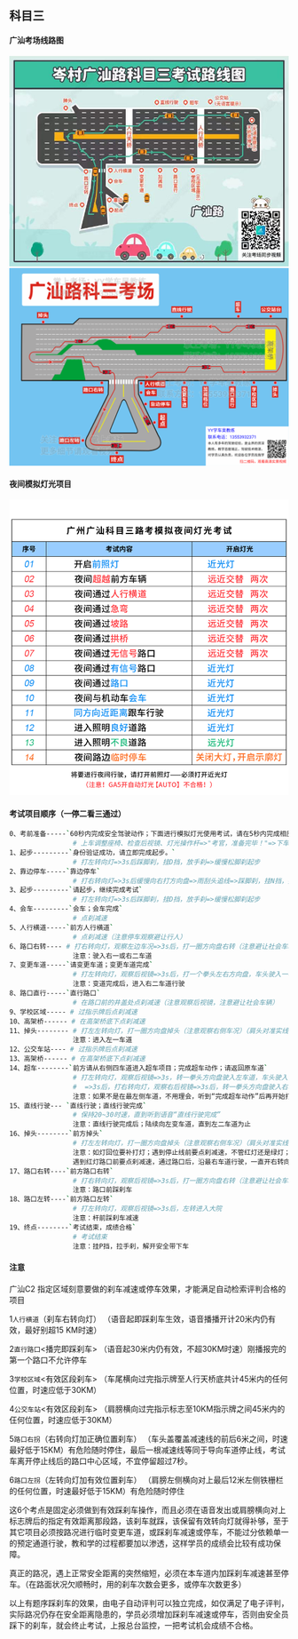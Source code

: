 ## 科目三

<!-- ---
home: true
heroImage: /hero.png
actionText: start now→
actionLink: /categories/
footer: Licensed | Copyright © 2018-present
--- -->

<style scoped>
.content:not(.custom){width: 960px;max-width: 90% !important;}
</style>
#### 广汕考场线路图
![avatar](./demo-2.jpg)
![avatar](./demo.png)

#### 夜间模拟灯光项目
![avatar](./demo-1.jpg)

#### 考试项目顺序（一停二看三通过）
```bash
0、考前准备-----`60秒内完成安全驾驶动作；下面进行模拟灯光使用考试，请在5秒内完成相应的灯光操作；`
                # 上车调整座椅、检查后视镜、灯光操作杆=>"考官，准备完毕！"=>下车逆时针绕行=>上车系安全带=>夜间模拟
1、起步---------`身份验证成功，请立即完成起步。`
                # 打左转向灯=>3s后踩脚刹，挂D挡，放手刹=>缓慢松脚刹起步
2、靠边停车-----`靠边停车`
                # 打右转向灯=>3s后缓慢向右打方向盘=>雨刮头追线=>踩脚刹，挂N挡，拉手刹
3、起步---------`请起步，继续完成考试`
                # 打左转向灯=>3s后踩脚刹，挂D挡，放手刹=>缓慢松脚刹起步
4、会车---------`会车；会车完成`
                # 点刹减速
5、人行横道-----`前方人行横道`
                # 点刹减速（注意停车观察避让行人）
6、路口右转---- # 打右转向灯，观察左边车况=>3s后，打一圈方向盘右转（注意避让社会车辆，可停车等待）（肩头对准实线开始转方向盘）
                注意：驶入右一或右二车道
7、变更车道-----`请变更车道；变更车道完成`
                # 打左转向灯，观察后视镜=>3s后，打一个拳头左右方向盘，车头驶入一半车道后回正方向盘（如灯关需补打灯）
                注意：变道完成后，进入右二车道行驶
8、路口直行-----`直行路口`  
                # 在路口前的井盖处点刹减速（注意观察后视镜，注意避让社会车辆） 
9、学校区域----- # 过指示牌后点刹减速
10、高架桥------ # 在高架桥底下点刹减速
11、掉头-------- # 打左左转向灯，打一圈方向盘掉头（注意观察右侧车况）（肩头对准实线开始转方向盘）
                注意：进入左一车道
12、公交车站---- # 过指示牌后点刹减速
13、高架桥------ # 在高架桥底下点刹减速
14、超车--------`前方请从右侧四车道进入超车项目；完成超车动作；请返回原车道`                
                # 打左转向灯，观察后视镜=>3s，转一拳头方向盘驶入左车道，车头驶入一半后回正方向盘
                #  =>3s后，打右转向灯，观察右后视镜=>3s后，转一拳头方向盘驶入右车道，车头驶入一半后回正方向盘
                注意：如果不是在最左侧车道，不用理会，听到“完成超车动作”后再开始打灯
15、直线行驶--- `直线行驶；直线行驶完成`
                # 保持20~30时速，直到听到语音“直线行驶完成”
                注意：直线行驶完成后；陆续向左变车道，直到左二车道为止
16、掉头--------`前方掉头`
                # 打左左转向灯，打一圈方向盘掉头（注意观察右侧车况）（肩头对准实线开始转方向盘）
                注意：如灯回位要补打灯；遇到停止线前要点刹减速，不管红灯还是绿灯；掉头进入左二车道；
                遇到红灯路口前要点刹减速，通过路口后，沿最右车道行驶，一直开右转向灯，根据车况自主向右变道，直到右二车道为止。
17、路口右转----`前方路口右转`
                # 打右转向灯，观察后视镜=>3s后，打一圈方向盘右转（注意避让社会车辆，可停车等待）（肩头对齐黑色围栏开始打方向盘）
                注意：路口前踩刹车
18、路口左转----`前方路口左转`
                # 打左转向灯，观察后视镜=>3s后，左转进入大院
                注意：杆前踩刹车减速
19、终点--------`考试结束，成绩合格`
                # 考试结束
                注意：挂P挡，拉手刹，解开安全带下车
```

#### 注意

广汕C2  指定区域刻意要做的刹车减速或停车效果，才能满足自动检索评判合格的项目

1`人行横道`（刹车右转向灯）
（语音起即踩刹车生效，语音播播开计20米内仍有效，最好别超15   KM时速）

2`直行路囗`<播完即踩刹车>
（语音起30米内仍有效，不超30KM时速）刚播报完的第一个路口不允许停车

3`学校区域`<有效区段刹车>
（车尾横向过完指示牌至人行天桥底共计45米内的任何位置，时速应低于30KM）

4`公交车站`<有效区段刹车>
（肩膀横向过完指示标志至10KM指示牌之间45米内的仼何位置，时速应低于30KM）

5`路口右拐`（右转向灯加正确位置刹车）
（车头盖覆盖减速线的前后6米之间，时速最好低于15KM）有危险随时停住，最后一根减速线等同于导向车道停止线，考试车离开停止线后的路口中心区域，不宜停留超过7秒。


6`路口左拐`（左转向灯加有效位置刹车）
（肩膀左侧横向对上最后12米左侧铁栅栏的任何位置，时速最好低于15KM）有危险随时停住


这6个考点是固定必须做到有效踩刹车操作，而且必须在语音发出或肩膀横向对上标志牌后的指定有效距离那段路，该刹车就踩，该保留有效转向灯就得补够，至于其它项目必须按路况进行临时变更车道，或踩刹车减速或停车，不能过分依赖单一的预定通道行驶，教和学的过程都要加以渗透，这样学员的成绩会比较有成功保障。

真正的路况，遇上正常安全距离的突然缩短，必须在本车道内加踩刹车减速甚至停车。（在路面状况欠顺畅时，用的刹车次数会更多，或停车次数更多）

以上有题序踩刹车的效果，由电子自动评判可以独立完成，如仅满足了电子评判，实际路况仍存在安全距离隐患的，学员必须增加踩刹车减速或停车，否则由安全员踩下的刹车，就会终止考试，上报总台监控，一把考试机会成绩不合格。


